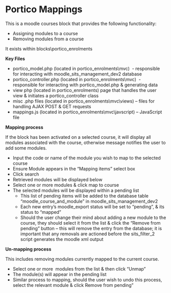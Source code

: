 # Portico Mappings

This is a moodle courses block that provides the following functionality:

-   Assigning modules to a course
-   Removing modules from a course

It exists within blocks\\portico\_enrolments

**Key Files**

-   portico\_model.php (located in portico\_enrolments\\mvc)  - responsible for interacting with moodle\_sits\_management\_dev2 database
-   portico\_controller.php (located in portico\_enrolments\\mvc)  - responsible for interacting with portico\_model.php & generating data
-   view php (located in portico\_enrolments) page that handles the user view & initiates a portico\_controller class
-   misc .php files (located in portico\_enrolments\\mvc\\views) – files for handling AJAX POST & GET requests
-   mappings.js (located in portico\_enrolments\\mvc\\javscript) – JavaScript file

**Mapping process**

If the block has been activated on a selected course, it will display all modules associated with the course, otherwise message notifies the user to add some modules.

-   Input the code or name of the module you wish to map to the selected course
-   Ensure Module appears in the “Mapping items” select box
-   Click search
-   Retrieved modules will be displayed below
-   Select one or more modules & click map to course
-   The selected modules will be displayed within a pending list
    -   This list of pending items will be added to the database table “moodle\_course\_and\_module” in moodle\_sits\_management\_dev2
    -   Each new entry’s moodle\_export status will be set to “pending”, & its status to “mapped”
    -   Should the user change their mind about adding a new module to the course, they should select it from the list & click the “Remove from pending” button – this will remove the entry from the database; it is important that any removals are actioned before the sits\_filter\_2 script generates the moodle xml output

**Un-mapping process**

This includes removing modules currently mapped to the current course.

-   Select one or more  modules from the list & then click “Unmap”
-   The module(s) will appear in the pending list
-   Similar process to mapping, should the user wish to undo this process, select the relevant module & click Remove from pending”

